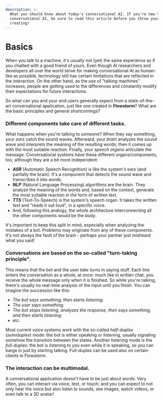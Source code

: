 ```yaml
---
description: >-
  What you should know about today's conversational AI. If you're new to
  conversational AI, be sure to read this article before you throw yourself into
  creating!
---
```


# Basics

When you talk to a machine, it's usually not \(yet\) the same experience as if you chatted with a good friend of yours. Even though AI researchers and developers all over the world strive for making conversational AI as human-like as possible, technology still has certain limitations that are reflected in the interaction. On the other hand, as the use of "talking machines" increases, people are getting used to the differences and constantly modify their expectations for future interactions.

So what can you and your end users generally expect from a state-of-the-art conversational application, just like one created in **Flowstorm**? What are the basic principles and general shortcomings?

### **Different components take care of different tasks.**

What happens when you're talking to someone? When they say something, your _ears_ catch the sound waves. Afterward, your _brain_ analyzes the sound wave and interprets the meaning of the resulting words; then it comes up with the most suitable reaction. Finally, your _speech organs_ articulate the message. Conversational systems have these different organs/components, too, although they are a bit more independent:

* _**ASR**_ \(Automatic Speech Recognition\) is like the system's ears \(and partially the brain\). It's a component that detects the sound wave and transcribes it into words.
* _**NLP**_ \(Natural Language Processing\) algorithms are the brain. They analyze the meaning of the words and, based on the context, generate the most suitable reaction in the form of written text.
* _**TTS**_ \(Text-To-Speech\) is the system's speech organ. It takes the written text and "reads it out loud", in a specific voice.
* And, following this analogy, the whole architecture interconnecting all the other components would be the _body_.

It's important to keep this split in mind, especially when analyzing the mistakes of a bot. Problems may originate from any of these components. It's not always the fault of the brain - perhaps your partner just misheard what you said!

### **Conversations are based on the so-called "turn-taking principle".**

This means that the bot and the user _take turns_ in saying stuff. Each line enters the conversation as a whole, at once: much like in written chat, you receive the whole message only when it is finished. So while you're talking, there's usually no real-time analysis of the input until you finish. You can imagine the succession like this:

* _The bot says something, then starts listening._
* _The user says something._
* _The bot stops listening, analyzes the response, then says something, and then starts listening._
* etc.

Most current voice systems work with the so-called _half-duplex_ \(_semiduplex_\) mode: the bot is either speaking or listening, usually signaling somehow the transition between the states. Another listening mode is the _full-duplex_: the bot is listening to you even while it is speaking, so you can barge in just by starting talking. Full-duplex can be used also on certain clients in Flowstorm.

### The interaction can be multimodal. 

A conversational application doesn't have to be just about words. Very often, you can interact via voice, text, or touch; and you can expect to not only hear the voice but also listen to sounds, see images, watch videos, or even talk to a 3D avatar!

